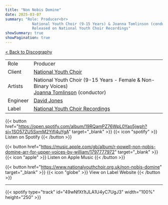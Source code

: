 ```yaml
---
title: "Non Nobis Domine"
date: 2025-03-07
summary: "Role: Producer<br>
            National Youth Choir (9-15 Years) & Joanna Tomlinson (conductor)<br>
            Released on National Youth Choir Recordings"
showSummary: true
showPagination: true
---
```

[< Back to Discography](/discography)

| | |
|-|-|
|Role|Producer|
|Client|[National Youth Choir](https://www.nationalyouthchoir.org.uk)|
|Artists|National Youth Choir (9-15 Years - Female & Non-Binary Voices)<br>[Joanna Tomlinson](https://joannatomlinson.co.uk/) (conductor)|
|Engineer|[David Jones](https://sonusaudio.co.uk/)|
|Label|[National Youth Choir Recordings](https://www.nationalyouthchoir.org.uk/recordings)

{{< button href="https://open.spotify.com/album/19RQamPZ76WpL0Yao5jwph?si=1SO57ZU5SxmM2YifI4uYgA" target="_blank" >}}
{{< icon "spotify" >}} Listen on Spotify
{{< /button >}}

{{< button href="https://music.apple.com/gb/album/r-powell-non-nobis-domine-arr-for-upper-voices-by-william/1797777972" target="_blank" >}}
{{< icon "apple" >}} Listen on Apple Music
{{< /button >}}

{{< button href="https://www.nationalyouthchoir.org.uk/non-nobis-domine" target="_blank" >}}
{{< icon "globe" >}} View on Label Website
{{< /button >}}

---

{{< spotify type="track" id="49wNfXt1tJLA1U4yC7UgJ3" width="100%" height="250" >}}
